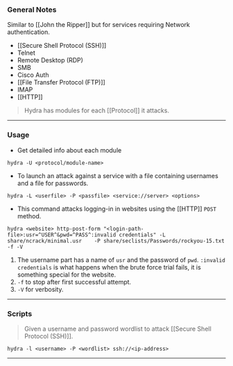 
### General Notes

Similar to [[John the Ripper]] but for services requiring Network authentication.
* [[Secure Shell Protocol (SSH)]]
* Telnet
* Remote Desktop (RDP)
* SMB
* Cisco Auth
* [[File Transfer Protocol (FTP)]]
* IMAP
* [[HTTP]] 

> Hydra has modules for each [[Protocol]] it attacks.

---
### Usage

- Get detailed info about each module
```
hydra -U <protocol/module-name>
```

- To launch an attack against a service with a file containing usernames and a file for passwords.
```
hydra -L <userfile> -P <passfile> <service://server> <options>
```

- This command attacks logging-in in websites using the [[HTTP]] `POST` method. 
```
hydra <website> http-post-form "<login-path-file>:usr=^USER^&pwd=^PASS^:invalid credentials" -L share/ncrack/minimal.usr	-P share/seclists/Passwords/rockyou-15.txt -f -V
```
1. The username part has a name of `usr` and the password of `pwd`. `:invalid credentials` is what happens when the brute force trial fails, it is something special for the website.
2. `-f` to stop after first successful attempt.
3. `-V` for verbosity.

---
### Scripts

> Given a username and password wordlist to attack [[Secure Shell Protocol (SSH)]].

```
hydra -l <username> -P <wordlist> ssh://<ip-address>
```

---

